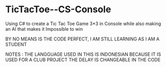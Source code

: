 # TicTacToe--CS-Console
Using C# to create a Tic Tac Toe Game 3*3 in Console while also making an AI that makes it Impossible to win

BY NO MEANS IS THE CODE PERFECT, I AM STILL LEARNING AS I AM A STUDENT

NOTES : THE LANGGUAGE USED IN THIS IS INDONESIAN BECAUSE IT IS USED FOR A CLUB PROJECT
        THE DELAY IS CHANGEABLE IN THE CODE
